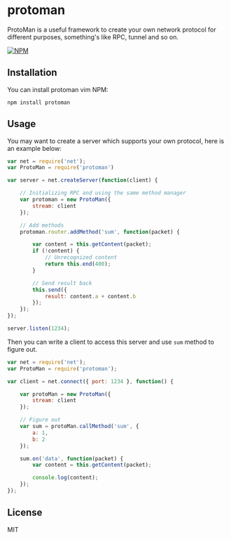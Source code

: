 protoman
========

ProtoMan is a useful framework to create your own network protocol for different purposes, something's like RPC, tunnel and so on.

[![NPM](https://nodei.co/npm/protoman.png)](https://nodei.co/npm/protoman/)

Installation
-

You can install protoman vim NPM:
```
npm install protoman
```

Usage
-

You may want to create a server which supports your own protocol, here is an example below:
```javascript
var net = require('net');
var ProtoMan = require('protoman')

var server = net.createServer(function(client) {

	// Initializing RPC and using the same method manager
	var protoman = new ProtoMan({
		stream: client
	});

	// Add methods
	protoman.router.addMethod('sum', function(packet) {

		var content = this.getContent(packet);
		if (!content) {
			// Unrecognized content
			return this.end(400);
		}

		// Send result back
		this.send({
			result: content.a + content.b
		});
	});
});

server.listen(1234);
```

Then you can write a client to access this server and use `sum` method to figure out.
```javascript
var net = require('net');
var ProtoMan = require('protoman');

var client = net.connect({ port: 1234 }, function() {

	var protoMan = new ProtoMan({
		stream: client
	});

	// Figure out
	var sum = protoMan.callMethod('sum', {
		a: 1,
		b: 2
	});

	sum.on('data', function(packet) {
		var content = this.getContent(packet);

		console.log(content);
	});
});
```

License
-
MIT
